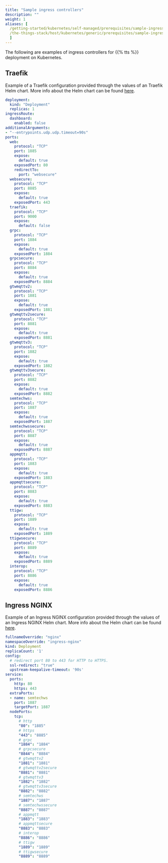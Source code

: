 ```yaml
---
title: "Sample ingress controllers"
description: ""
weight: 1
aliases: [
  /getting-started/kubernetes/self-managed/prerequisites/sample-ingress-controllers,
  /the-things-stack/host/kubernetes/generic/prerequisites/sample-ingress-controllers,
  ]
---
```


The following are examples of ingress controllers for {{% tts %}} deployment on Kubernetes.

<!--more-->

## Traefik

Example of a Traefik configuration provided through the values of an Traefik Helm chart. More info about the Helm chart 
can be found [here](https://github.com/traefik/traefik-helm-chart).

```yaml
deployment:
  kind: "Deployment"
  replicas: 1
ingressRoute:
  dashboard:
    enabled: false
additionalArguments:
- "--entrypoints.udp.udp.timeout=90s"
ports:
  web:
    protocol: "TCP"
    port: 1885
    expose:
      default: true
    exposedPort: 80
    redirectTo:
      port: "websecure"
  websecure:
    protocol: "TCP"
    port: 8885
    expose:
      default: true
    exposedPort: 443
  traefik:
    protocol: "TCP"
    port: 9000
    expose:
      default: false
  grpc:
    protocol: "TCP"
    port: 1884
    expose:
      default: true
    exposedPort: 1884
  grpcsecure:
    protocol: "TCP"
    port: 8884
    expose:
      default: true
    exposedPort: 8884
  gtwmqttv2:
    protocol: "TCP"
    port: 1881
    expose:
      default: true
    exposedPort: 1881
  gtwmqttv2secure:
    protocol: "TCP"
    port: 8881
    expose:
      default: true
    exposedPort: 8881
  gtwmqttv3:
    protocol: "TCP"
    port: 1882
    expose:
      default: true
    exposedPort: 1882
  gtwmqttv3secure:
    protocol: "TCP"
    port: 8882
    expose:
      default: true
    exposedPort: 8882
  semtechws:
    protocol: "TCP"
    port: 1887
    expose:
      default: true
    exposedPort: 1887
  semtechwssecure:
    protocol: "TCP"
    port: 8887
    expose:
      default: true
    exposedPort: 8887
  appmqtt:
    protocol: "TCP"
    port: 1883
    expose:
      default: true
    exposedPort: 1883
  appmqttsecure:
    protocol: "TCP"
    port: 8883
    expose:
      default: true
    exposedPort: 8883
  ttigw:
    protocol: "TCP"
    port: 1889
    expose:
      default: true
    exposedPort: 1889
  ttigwsecure:
    protocol: "TCP"
    port: 8889
    expose:
      default: true
    exposedPort: 8889
  interop:
    protocol: "TCP"
    port: 8886
    expose:
      default: true
    exposedPort: 8886
```

## Ingress NGINX

Example of an Ingress NGINX configuration provided through the values of an Ingress NGINX Helm chart. More info about the 
Helm chart can be found [here](https://artifacthub.io/packages/helm/bitnami/nginx).

```yaml
fullnameOverride: "nginx"
namespaceOverride: "ingress-nginx"
kind: Deployment
replicaCount: '1'
config:
  # redirect port 80 to 443 for HTTP to HTTPS.
  ssl-redirect: "true"
  upstream-keepalive-timeout: '90s'
service:
  ports:
    http: 80
    https: 443
  extraPorts:
  - name: semtechws
    port: 1887
    targetPort: 1887
  nodePorts:
    tcp:
      # http
      "80": "1885"
      # https
      "443": "8885"
      # grpc
      "1884": "1884"
      # grpcsecure
      "8844": "8884"
      # gtwmqttv2
      "1881": "1881"
      # gtwmqttv2secure
      "8881": "8881"
      # gtwmqttv3
      "1882": "1882"
      # gtwmqttv3secure
      "8882": "8882"
      # semtechws
      "1887": "1887"
      # semtechwssecure
      "8887": "8887"
      # appmqtt
      "1883": "1883"
      # appmqttsecure
      "8883": "8883"
      # interop
      "8886": "8886"
      # ttigw
      "1889": "1889"
      # ttigwsecure
      "8889": "8889"
```
